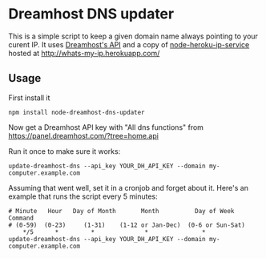 Dreamhost DNS updater
=====================

This is a simple script to keep a given domain name always pointing to your curent IP. 
It uses [Dreamhost's API](http://wiki.dreamhost.com/API) and a copy of [node-heroku-ip-service](https://github.com/nfriedly/node-heroku-ip-service) hosted at 
http://whats-my-ip.herokuapp.com/

Usage
-----

First install it

    npm install node-dreamhost-dns-updater
    
Now get a Dreamhost API key with "All dns functions" from https://panel.dreamhost.com/?tree=home.api  

Run it once to make sure it works:

    update-dreamhost-dns --api_key YOUR_DH_API_KEY --domain my-computer.example.com

Assuming that went well, set it in a cronjob and forget about it. Here's an example that 
runs the script every 5 minutes:

	# Minute   Hour   Day of Month       Month          Day of Week        Command    
	# (0-59)  (0-23)     (1-31)    (1-12 or Jan-Dec)  (0-6 or Sun-Sat)                
    	*/5      *         *              *               *                update-dreamhost-dns --api_key YOUR_DH_API_KEY --domain my-computer.example.com